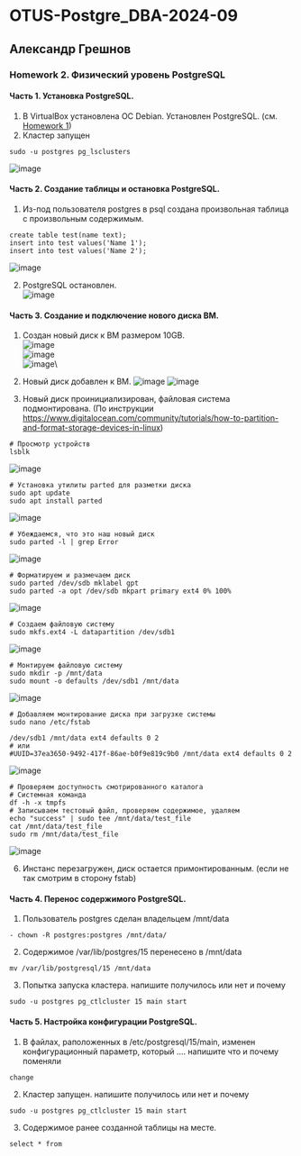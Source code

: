 # OTUS-Postgre_DBA-2024-09
## Александр Грешнов

### Homework 2. Физический уровень PostgreSQL

#### Часть 1. Установка PostgreSQL.
1. В VirtualBox установлена ОС Debian. Установлен PostgreSQL. (см. [Homework 1](/Homework/HW-1.md))
2. Кластер запущен
```
sudo -u postgres pg_lsclusters
```
![image](https://github.com/user-attachments/assets/78695a8d-1a65-40e3-b74a-05ed1c9ddd45)

#### Часть 2. Создание таблицы и остановка PostgreSQL.
1. Из-под пользователя postgres в psql создана произвольная таблица с произвольным содержимым.
```
create table test(name text);
insert into test values('Name 1');
insert into test values('Name 2');
```
   ![image](https://github.com/user-attachments/assets/6292277a-f536-45f2-94a5-c596a4702f7c)

2. PostgreSQL остановлен.\
![image](https://github.com/user-attachments/assets/bb52d2bd-a49a-4da4-9a1e-0b4fc27ccd17)


#### Часть 3. Создание и подключение нового диска ВМ.
1. Создан новый диск к ВМ размером 10GB.\
   ![image](https://github.com/user-attachments/assets/4e163e88-8f3f-44b8-8063-c30a3c0690bd)\
![image](https://github.com/user-attachments/assets/05bd8796-6b4b-412f-9530-82ceaa512241)\
![image](https://github.com/user-attachments/assets/eaa370c8-15e3-498c-bcc8-f96e0ca60fd5)\


3. Новый диск добавлен к ВМ.
![image](https://github.com/user-attachments/assets/7ffb4c5a-b368-4fc9-9340-383d8b4c0fb6)
![image](https://github.com/user-attachments/assets/81494515-8f24-469f-bf54-101007a8c7b6)

5. Новый диск проинициализирован, файловая система подмонтирована. (По инструкции https://www.digitalocean.com/community/tutorials/how-to-partition-and-format-storage-devices-in-linux)
```
# Просмотр устройств
lsblk
```
![image](https://github.com/user-attachments/assets/acc35217-d72b-49a1-8b13-4bf8005e4232)
```
# Установка утилиты parted для разметки диска
sudo apt update
sudo apt install parted
```
![image](https://github.com/user-attachments/assets/03d4b10d-270b-470f-a44b-d1fa83887e7e)
```
# Убеждаемся, что это наш новый диск 
sudo parted -l | grep Error
```
![image](https://github.com/user-attachments/assets/a5031f3f-422e-4705-9893-fe3df617b62f)

```
# Форматируем и размечаем диск
sudo parted /dev/sdb mklabel gpt
sudo parted -a opt /dev/sdb mkpart primary ext4 0% 100%
```
![image](https://github.com/user-attachments/assets/75faa0b0-f315-4d59-8725-6d796916c43c)

```
# Создаем файловую систему
sudo mkfs.ext4 -L datapartition /dev/sdb1
```
![image](https://github.com/user-attachments/assets/34801d80-bf6f-4eb2-8751-6afa30c467ff)
```
# Монтируем файловую систему
sudo mkdir -p /mnt/data
sudo mount -o defaults /dev/sdb1 /mnt/data
```
![image](https://github.com/user-attachments/assets/ffbb3928-68d4-4df3-9e7a-d24d38606918)
```
# Добавляем монтирование диска при загрузке системы
sudo nano /etc/fstab

/dev/sdb1 /mnt/data ext4 defaults 0 2
# или
#UUID=37ea3650-9492-417f-86ae-b0f9e819c9b0 /mnt/data ext4 defaults 0 2
```
![image](https://github.com/user-attachments/assets/b9f6d641-d9c2-47d2-81a8-86e1f8ebb601)
```
# Проверяем доступность смотрированного каталога
# Системная команда
df -h -x tmpfs
# Записываем тестовый файл, проверяем содержимое, удаляем
echo "success" | sudo tee /mnt/data/test_file
cat /mnt/data/test_file
sudo rm /mnt/data/test_file
```
![image](https://github.com/user-attachments/assets/2cc59a33-a169-4a13-b394-876ad56976fd)


6. Инстанс перезагружен, диск остается примонтированным. (если не так смотрим в сторону fstab)

#### Часть 4. Перенос содержимого PostgreSQL.
1. Пользователь postgres сделан владельцем /mnt/data 
```
- chown -R postgres:postgres /mnt/data/
```

2. Содержимое /var/lib/postgres/15 перенесено в /mnt/data
``` 
mv /var/lib/postgresql/15 /mnt/data
```

3. Попытка запуска кластера. напишите получилось или нет и почему
```
sudo -u postgres pg_ctlcluster 15 main start
```

#### Часть 5. Настройка конфигурации PostgreSQL.
1. В файлах, раположенных в /etc/postgresql/15/main, изменен конфигурационный параметр, который .... напишите что и почему поменяли
```
change
```
2. Кластер запущен. напишите получилось или нет и почему
```
sudo -u postgres pg_ctlcluster 15 main start
```
3. Содержимое ранее созданной таблицы на месте.
```
select * from 
```





